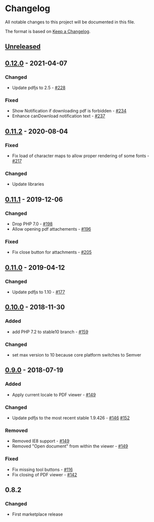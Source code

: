 # Changelog

All notable changes to this project will be documented in this file.

The format is based on [Keep a Changelog](http://keepachangelog.com/en/1.0.0/).

## [Unreleased]

## [0.12.0] - 2021-04-07

### Changed

- Update pdfjs to 2.5  - [#228](https://github.com/owncloud/files_pdfviewer/issues/228)

### Fixed

- Show Notification if downloading pdf is forbidden - [#234](https://github.com/owncloud/files_pdfviewer/issues/234)
- Enhance canDownload notification text - [#237](https://github.com/owncloud/files_pdfviewer/issues/237)


## [0.11.2] - 2020-08-04

### Fixed

- Fix load of character maps to allow proper rendering of some fonts - [#217](https://github.com/owncloud/files_pdfviewer/issues/217)

### Changed

- Update libraries

## [0.11.1] - 2019-12-06

### Changed

- Drop PHP 7.0 - [#198](https://github.com/owncloud/files_pdfviewer/issues/198)
- Allow opening pdf attachements - [#196](https://github.com/owncloud/files_pdfviewer/issues/196)

### Fixed

- Fix close button for attachments - [#205](https://github.com/owncloud/files_pdfviewer/issues/205)

## [0.11.0] - 2019-04-12

### Changed

- Update pdfjs to 1.10 - [#177](https://github.com/owncloud/files_pdfviewer/pull/177)

## [0.10.0] - 2018-11-30

### Added

- add PHP 7.2 to stable10 branch - [#159](https://github.com/owncloud/files_pdfviewer/issues/159)

### Changed

- set max version to 10 because core platform switches to Semver


## [0.9.0] - 2018-07-19

### Added
- Apply current locale to PDF viewer - [#149](https://github.com/owncloud/files_pdfviewer/pull/149)

### Changed
- Update pdfjs to the most recent stable 1.9.426 - [#146](https://github.com/owncloud/files_pdfviewer/issues/146) [#152](https://github.com/owncloud/files_pdfviewer/issues/152)

### Removed
- Removed IE8 support - [#149](https://github.com/owncloud/files_pdfviewer/pull/149)
- Removed "Open document" from within the viewer - [#149](https://github.com/owncloud/files_pdfviewer/pull/149)

### Fixed
- Fix missing tool buttons - [#116](https://github.com/owncloud/files_pdfviewer/issues/116)
- Fix closing of PDF viewer - [#142](https://github.com/owncloud/files_pdfviewer/issues/142)

## 0.8.2
### Changed
- First marketplace release


[Unreleased]: https://github.com/owncloud/files_pdfviewer/compare/v0.12.0..master
[0.12.0]: https://github.com/owncloud/files_pdfviewer/compare/v0.11.2..v0.12.0
[0.11.2]: https://github.com/owncloud/files_pdfviewer/compare/v0.11.1..v0.11.2
[0.11.1]: https://github.com/owncloud/files_pdfviewer/compare/v0.11.0..v0.11.1
[0.11.0]: https://github.com/owncloud/files_pdfviewer/compare/v0.10.0..v0.11.0
[0.10.0]: https://github.com/owncloud/files_pdfviewer/compare/v0.9.0..v0.10.0
[0.9.0]: https://github.com/owncloud/files_pdfviewer/compare/v0.8.2..v0.9.0
